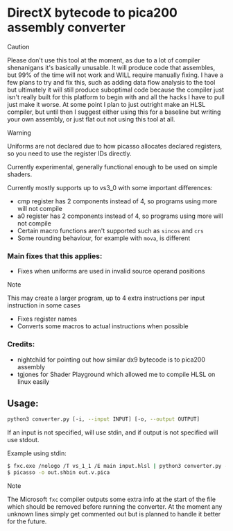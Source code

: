# DirectX bytecode to pica200 assembly converter

> [!CAUTION]
> Please don't use this tool at the moment, as due to a lot of compiler shenanigans it's basically unusable.
> It will produce code that assembles, but 99% of the time will not work and WILL require manually fixing. 
> I have a few plans to try and fix this, such as adding data flow analysis to the tool but ultimately it will still produce suboptimal code because the compiler just isn't really built for this platform to begin with and all the hacks I have to pull just make it worse.
> At some point I plan to just outright make an HLSL compiler, but until then I suggest either using this for a baseline but writing your own assembly, or just flat out not using this tool at all.

> [!WARNING]
> Uniforms are not declared due to how picasso allocates declared registers, so you need to use the register IDs directly.

Currently experimental, generally functional enough to be used on simple shaders. 

Currently mostly supports up to vs3_0 with some important differences:
- cmp register has 2 components instead of 4, so programs using more will not compile
- a0 register has 2 components instead of 4, so programs using more will not compile
- Certain macro functions aren't supported such as `sincos` and `crs`
- Some rounding behaviour, for example with `mova`, is different

### Main fixes that this applies:
- Fixes when uniforms are used in invalid source operand positions
> [!NOTE]
> This may create a larger program, up to 4 extra instructions per input instruction in some cases
- Fixes register names
- Converts some macros to actual instructions when possible

### Credits:
- nightchild for pointing out how similar dx9 bytecode is to pica200 assembly
- tgjones for Shader Playground which allowed me to compile HLSL on linux easily

## Usage:
```sh
python3 converter.py [-i, --input INPUT] [-o, --output OUTPUT]
```
If an input is not specified, will use stdin, and if output is not specified will use stdout.

Example using stdin:
```sh
$ fxc.exe /nologo /T vs_1_1 /E main input.hlsl | python3 converter.py -o out.v.pica
$ picasso -o out.shbin out.v.pica
```

>[!NOTE]
>The Microsoft `fxc` compiler outputs some extra info at the start of the file which should be removed before running the converter.
>At the moment any unknown lines simply get commented out but is planned to handle it better for the future.